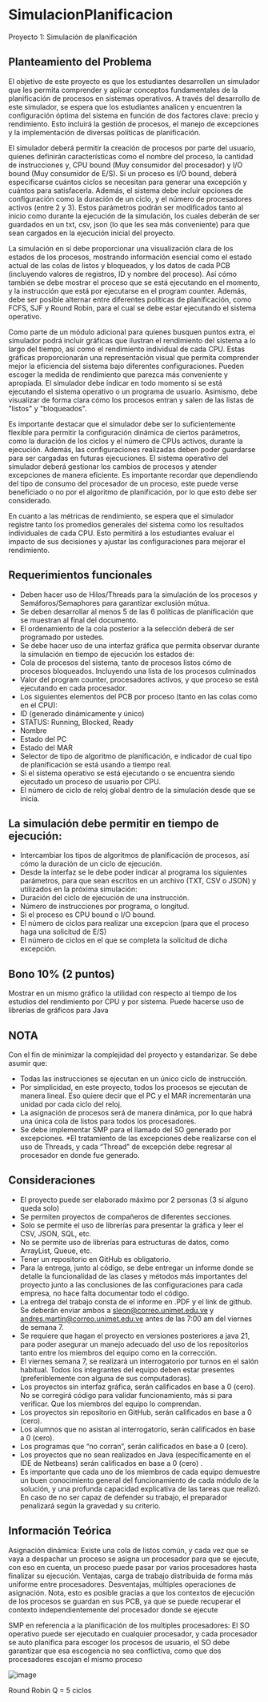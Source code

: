 # SimulacionPlanificacion
Proyecto 1: Simulación de planificación

## Planteamiento del Problema 

El objetivo de este proyecto es que los estudiantes desarrollen un simulador que les permita comprender y aplicar conceptos fundamentales de la planificación de procesos en sistemas operativos. A través del desarrollo de este simulador, se espera que los estudiantes analicen y encuentren la configuración óptima del sistema en función de dos factores clave: precio y rendimiento. Esto incluirá la gestión de procesos, el manejo de excepciones y la implementación de diversas políticas de planificación.

El simulador deberá permitir la creación de procesos por parte del usuario, quienes definirán características como el nombre del proceso, la cantidad de instrucciones y, CPU bound (Muy consumidor del procesador) y I/O bound (Muy consumidor de E/S). Si un proceso es I/O bound, deberá especificarse cuántos ciclos se necesitan para generar una excepción y cuántos para satisfacerla. Además, el sistema debe incluir opciones de configuración como la duración de un ciclo, y el número de procesadores activos (entre 2 y 3). Estos parámetros podrán ser modificados tanto al inicio como durante la ejecución de la simulación, los cuales deberán de ser guardados en un txt, csv, json (lo que les sea más conveniente) para que sean cargados en la ejecución inicial del proyecto.

La simulación en sí debe proporcionar una visualización clara de los estados de los procesos, mostrando información esencial como el estado actual de las colas de listos y bloqueados, y los datos de cada PCB (incluyendo valores de registros, ID y nombre del proceso). Así cómo también se debe mostrar el proceso que se está ejecutando en el momento, y la instrucción que está por ejecutarse en el program counter. Además, debe ser posible alternar entre diferentes políticas de planificación, como FCFS, SJF y Round Robin, para el cual se debe estar ejecutando el sistema operativo. 

Como parte de un módulo adicional para quienes busquen puntos extra, el simulador podrá incluir gráficas que ilustran el rendimiento del sistema a lo largo del tiempo, así como el rendimiento individual de cada CPU. Estas gráficas proporcionarán una representación visual que permita comprender mejor la eficiencia del sistema bajo diferentes configuraciones. Pueden escoger la medida de rendimiento que parezca más conveniente y apropiada. 
El simulador debe indicar en todo momento si se está ejecutando el sistema operativo o un programa de usuario. Asimismo, debe visualizar de forma clara cómo los procesos entran y salen de las listas de "listos" y "bloqueados".

Es importante destacar que el simulador debe ser lo suficientemente flexible para permitir la configuración dinámica de ciertos parámetros, como la duración de los ciclos y el número de CPUs activos, durante la ejecución. Además, las configuraciones realizadas deben poder guardarse para ser cargadas en futuras ejecuciones. El sistema operativo del simulador deberá gestionar los cambios de procesos y atender excepciones de manera eficiente.
Es importante recordar que dependiendo del tipo de consumo del procesador de un proceso, este puede verse beneficiado o no por el algoritmo de planificación, por lo que esto debe ser considerado. 

En cuanto a las métricas de rendimiento, se espera que el simulador registre tanto los promedios generales del sistema como los resultados individuales de cada CPU. Esto permitirá a los estudiantes evaluar el impacto de sus decisiones y ajustar las configuraciones para mejorar el rendimiento.

## Requerimientos funcionales
* Deben hacer uso de Hilos/Threads para la simulación de los procesos y Semáforos/Semaphores para garantizar exclusión mútua.
* Se deben desarrollar al menos 5 de las 6 políticas de planificación que se muestran al final del documento.
* El ordenamiento de la cola posterior a la selección deberá de ser programado por ustedes.
* Se debe hacer uso de una interfaz gráfica que permita observar  durante la simulación en tiempo de ejecución los estados de:
* Cola de procesos del sistema, tanto de procesos listos cómo de procesos bloqueados. Incluyendo una lista de los procesos culminados
* Valor del program counter, procesadores activos, y que proceso se está ejecutando en cada procesador.
* Los siguientes elementos del PCB por proceso (tanto en las colas como en el CPU):
* ID (generado dinámicamente y único)
* STATUS: Running, Blocked, Ready
* Nombre
* Estado del PC 
* Estado del MAR
* Selector de tipo de algoritmo de planificación, e indicador de cual tipo de planificación se está usando a tiempo real. 
* Si el sistema operativo se está ejecutando o se encuentra siendo ejecutado un proceso de usuario por CPU. 
* El número de ciclo de reloj global dentro de la simulación desde que se inicia.

## La simulación debe permitir en tiempo de ejecución:  
* Intercambiar los tipos de algoritmos de planificación de procesos, así cómo la duración de un ciclo de ejecución.
* Desde la interfaz se le debe poder indicar al programa los siguientes  parámetros, para que sean escritos en un archivo (TXT, CSV o JSON) y  utilizados en la próxima simulación:  
* Duración del ciclo de ejecución de una instrucción. 
* Número de instrucciones por programa, o longitud. 
* Si el proceso es CPU bound o I/O bound.
* El número de ciclos para realizar una excepcion (para que el proceso haga una solicitud de E/S)
* El número de ciclos en el que se completa la solicitud de dicha excepción. 

## Bono 10% (2 puntos)
Mostrar en un mismo gráfico la utilidad con respecto al tiempo de  los estudios del rendimiento por CPU y por sistema. Puede hacerse  uso de librerías de gráficos para Java  

## NOTA
Con el fin de minimizar la complejidad del proyecto y estandarizar. Se debe asumir que:
* Todas las instrucciones se ejecutan en un único ciclo de instrucción.
* Por simplicidad, en este proyecto, todos los procesos se ejecutan de manera lineal. Eso quiere decir que el PC y el MAR incrementarán una unidad por cada ciclo del reloj. 
* La asignación de procesos será de manera dinámica, por lo que habrá una única cola de listos para todos los procesadores.
* Se debe implementar SMP para el llamado del SO generado por excepciones.
*El tratamiento de las excepciones debe realizarse con el uso de Threads, y cada “Thread” de excepción debe regresar al procesador en donde fue generado. 	

## Consideraciones
* El proyecto puede ser elaborado máximo por 2 personas (3 si alguno queda  solo) 
* Se permiten proyectos de compañeros de diferentes secciones. 
* Solo se permite el uso de librerías para presentar la gráfica y leer el CSV, JSON, SQL, etc.
* No se permite uso de librerías para estructuras de datos, como ArrayList, Queue, etc.
* Tener un repositorio en GitHub es obligatorio. 
* Para la entrega, junto al código, se debe entregar un informe donde se detalle la funcionalidad de las clases y métodos más importantes del  proyecto junto a las conclusiones de las configuraciones para cada empresa, no hace falta documentar todo el código. 
* La entrega del trabajo consta de el informe en .PDF y el link de github. Se deberán enviar ambos a sleon@correo.unimet.edu.ve y andres.martin@correo.unimet.edu.ve antes de las 7:00 am del viernes de semana 7.
* Se requiere que hagan el proyecto en versiones posteriores a java 21, para poder asegurar un manejo adecuado del uso de los repositorios tanto entre los miembros del equipo como en la corrección.
* El viernes semana 7, se realizará un interrogatorio por turnos en  el salón habitual. Todos los integrantes del equipo deben estar presentes  (preferiblemente con alguna de sus computadoras).
* Los proyectos sin interfaz gráfica, serán calificados en base a 0 (cero). No se corregirá código para validar funcionamiento, más si para verificar. Que los miembros del equipo lo comprendan.
* Los proyectos sin repositorio en GitHub, serán calificados en base a 0 (cero). 
* Los alumnos que no asistan al interrogatorio, serán calificados en base a 0  (cero).
* Los programas que “no corran”, serán calificados en base a 0 (cero).
* Los proyectos que no sean realizados en Java (específicamente en el IDE de Netbeans) serán calificados en base a 0  (cero) .
* Es importante que cada uno de los miembros de cada equipo demuestre un buen conocimiento general del funcionamiento de cada módulo de la solución, y una profunda capacidad explicativa de las tareas que realizó. En caso de no ser capaz de defender su trabajo, el preparador penalizará según la gravedad y su criterio.

## Información Teórica
Asignación dinámica: Existe una cola de listos común, y cada vez que se vaya a despachar un proceso se asigna un procesador para que se ejecute, con eso en cuenta, un proceso puede pasar por varios procesadores hasta finalizar su ejecución. Ventajas, carga de trabajo distribuida de forma más uniforme entre procesadores. Desventajas, múltiples operaciones de asignación. Nota, esto es posible gracias a que los contextos de ejecución de los procesos se guardan en sus PCB, ya que se puede recuperar el contexto independientemente del procesador donde se ejecute

SMP en referencia a la planificación de los multiples procesadores: El SO operativo puede ser ejecutado en cualquier procesador, y cada procesador se auto planifica para escoger los procesos de usuario, el SO debe garantizar que esa escogencia no sea conflictiva, como que dos procesadores escojan el mismo proceso

![image](https://github.com/user-attachments/assets/d5a970a1-3562-4b6a-9ad3-25b57b466cd0)

Round Robin Q  = 5 ciclos
